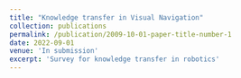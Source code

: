 ```yaml
---
title: "Knowledge transfer in Visual Navigation"
collection: publications
permalink: /publication/2009-10-01-paper-title-number-1
date: 2022-09-01
venue: 'In submission'
excerpt: 'Survey for knowledge transfer in robotics'
---
```

